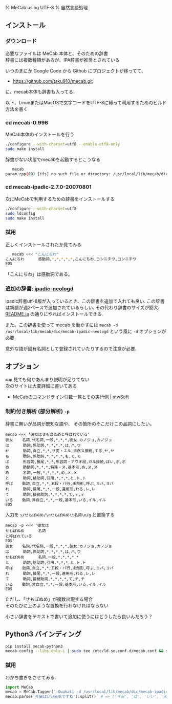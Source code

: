 % MeCab using UTF-8
% 自然言語処理

## インストール

### ダウンロード

必要なファイルは MeCab 本体と、そのための辞書  
辞書には複数種類があるが、IPA辞書が推奨とされている

いつのまにか Google Code から Github にプロジェクトが移ってて、

- https://github.com/taku910/mecab.git

に、mecab本体も辞書も入ってる.

以下、LinuxまたはMacOSで文字コードをUTF-8に縛って利用するためのビルド方法を書く

### cd mecab-0.996

MeCab本体のインストールを行う

```bash
./configure --with-charset=utf8 --enable-utf8-only
sudo make install
```

辞書がない状態でmecabを起動するとこうなる

```bash
   mecab
param.cpp(69) [ifs] no such file or directory: /usr/local/lib/mecab/dic/ipadic/dicrc
```

### cd mecab-ipadic-2.7.0-20070801

次にMeCabで利用するための辞書をインストールする

```bash
./configure --with-charset=utf8
sudo ldconfig
sudo make install
```

### 試用

正しくインストールされたか見てみる

```bash
   mecab <<< "こんにちわ"
こんにちわ      感動詞,*,*,*,*,*,こんにちわ,コンニチワ,コンニチワ
EOS
```

「こんにちわ」は感動詞である。

### 追加の辞書: [ipadic-neologd](https://github.com/neologd/mecab-ipadic-neologd)

ipadic辞書utf-8版が入っているとき、この辞書を追加で入れても良い.
この辞書は新語が週2ペースで追加されているらしい.
その代わり辞書のサイズが膨大.
[README.ja](https://github.com/neologd/mecab-ipadic-neologd/blob/master/README.ja.md)
の通りにやればインストールできる.

また、この辞書を使って mecab を動かすには
`mecab -d /usr/local/lib/mecab/dic/mecab-ipadic-neologd`
という風に `-d` オプションが必要.

意外な語が固有名詞として登録されていたりするので注意が必要.

## オプション

`man` 見ても何かあんまり説明が足りてない  
次のサイトは大変詳細に書いてある  

- [MeCabのコマンドライン引数一覧とその実行例 | mwSoft](http://www.mwsoft.jp/programming/munou/mecab_command.html)

### 制約付き解析 (部分解析) `-p`

辞書に無いが品詞が既知な語や、
その箇所のそこだけこの品詞にしたい。

```
mecab <<< '彼女はせもぽぬめと呼ばれている'
彼女    名詞,代名詞,一般,*,*,*,彼女,カノジョ,カノジョ
は      助詞,係助詞,*,*,*,*,は,ハ,ワ
せ      動詞,自立,*,*,サ変・スル,未然ヌ接続,する,セ,セ
も      助詞,係助詞,*,*,*,*,も,モ,モ
ぽ      形容詞,接尾,*,*,形容詞・アウオ段,ガル接続,ぽい,ポ,ポ
ぬ      助動詞,*,*,*,特殊・ヌ,基本形,ぬ,ヌ,ヌ
め      名詞,一般,*,*,*,*,め,メ,メ
と      助詞,格助詞,引用,*,*,*,と,ト,ト
呼ば    動詞,自立,*,*,五段・バ行,未然形,呼ぶ,ヨバ,ヨバ
れ      動詞,接尾,*,*,一段,連用形,れる,レ,レ
て      助詞,接続助詞,*,*,*,*,て,テ,テ
いる    動詞,非自立,*,*,一段,基本形,いる,イル,イル
EOS
```

入力を
`s/せもぽぬめ/\nせもぽぬめ\t名詞\n/g`
と置換する

```
mecab -p <<< '彼女は
せもぽぬめ      名詞
と呼ばれている
EOS'
彼女    名詞,代名詞,一般,*,*,*,彼女,カノジョ,カノジョ
は      助詞,係助詞,*,*,*,*,は,ハ,ワ
せもぽぬめ      名詞,一般,*,*,*,*,*
と      助詞,格助詞,引用,*,*,*,と,ト,ト
呼ば    動詞,自立,*,*,五段・バ行,未然形,呼ぶ,ヨバ,ヨバ
れ      動詞,接尾,*,*,一段,連用形,れる,レ,レ
て      助詞,接続助詞,*,*,*,*,て,テ,テ
いる    動詞,非自立,*,*,一段,基本形,いる,イル,イル
EOS
```

ただし、「せもぽぬめ」が複数出現する場合  
そのたびに上のような置換を行わなければならない

小さい辞書をテキストで書いて追加に使うにはどうしたら良いんだろう？

## Python3 バインディング

```bash
pip install mecab-python3
mecab-config --libs-only-L | sudo tee /etc/ld.so.conf.d/mecab.conf && sudo ldconfig  # https://qiita.com/sogawa@github/items/fd9bdaf8df27335f9a65
```

### 試用

わかち書きをさせてみる.

```python
import MeCab
mecab = MeCab.Tagger('-Owakati -d /usr/local/lib/mecab/dic/mecab-ipadic-neologd')
mecab.parse('今日はいい天気ですね').split()  # => ['今日', 'は', 'いい', '天気', 'です', 'ね']
```
